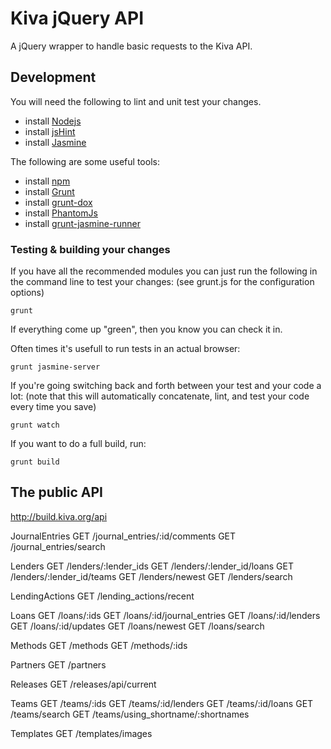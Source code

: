 # Kiva jQuery API

A jQuery wrapper to handle basic requests to the Kiva API.

## Development

You will need the following to lint and unit test your changes.

* install [Nodejs](http://nodejs.org/)
* install [jsHint](http://www.jshint.com/)
* install [Jasmine](http://pivotal.github.com/jasmine/)

The following are some useful tools:

* install [npm](https://npmjs.org/)
* install [Grunt](http://gruntjs.com/)
* install [grunt-dox](https://github.com/punkave/grunt-dox)
* install [PhantomJs](http://phantomjs.org/)
* install [grunt-jasmine-runner](https://github.com/jasmine-contrib/grunt-jasmine-runner)

### Testing & building your changes

If you have all the recommended modules you can just run the following in the command line to test your changes:
(see grunt.js for the configuration options)

```
grunt
```

If everything come up "green", then you know you can check it in.

Often times it's usefull to run tests in an actual browser:

```
grunt jasmine-server
```

If you're going switching back and forth between your test and your code a lot:
(note that this will automatically concatenate, lint, and test your code every time you save)

```
grunt watch
```


If you want to do a full build, run:

```
grunt build
```


## The public API

http://build.kiva.org/api

 JournalEntries
 GET /journal_entries/:id/comments
 GET /journal_entries/search

 Lenders
 GET /lenders/:lender_ids
 GET /lenders/:lender_id/loans
 GET /lenders/:lender_id/teams
 GET /lenders/newest
 GET /lenders/search

 LendingActions
 GET /lending_actions/recent

 Loans
 GET /loans/:ids
 GET /loans/:id/journal_entries
 GET /loans/:id/lenders
 GET /loans/:id/updates
 GET /loans/newest
 GET /loans/search

 Methods
 GET /methods
 GET /methods/:ids

 Partners
 GET /partners

 Releases
 GET /releases/api/current

 Teams
 GET /teams/:ids
 GET /teams/:id/lenders
 GET /teams/:id/loans
 GET /teams/search
 GET /teams/using_shortname/:shortnames

 Templates
 GET /templates/images
